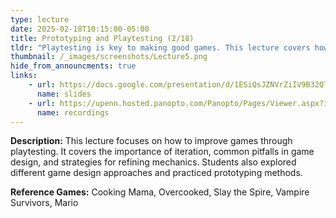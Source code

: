 ```yaml
---
type: lecture
date: 2025-02-18T10:15:00-05:00
title: Prototyping and Playtesting (2/18)
tldr: "Playtesting is key to making good games. This lecture covers how to test, analyze, and refine mechanics efficiently, avoiding common mistakes like overcomplication and relying too much on randomness."
thumbnail: /_images/screenshots/Lecture5.png
hide_from_announcments: true
links: 
    - url: https://docs.google.com/presentation/d/1ESiQsJZNVrZiIV9B32QTCEWFXLSquvxSnKXqQP4EhgA/edit?usp=sharing/edit?usp=sharing
      name: slides
    - url: https://upenn.hosted.panopto.com/Panopto/Pages/Viewer.aspx?id=10d3eb1a-163c-4afb-9ba7-b2880133fcf3&start=646.239947
      name: recordings
---
```

**Description:**
This lecture focuses on how to improve games through playtesting. It covers the importance of iteration, common pitfalls in game design, and strategies for refining mechanics. Students also explored different game design approaches and practiced prototyping methods.

**Reference Games:**
Cooking Mama, Overcooked, Slay the Spire, Vampire Survivors, Mario 